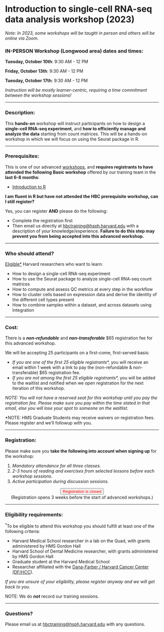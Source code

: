 # Introduction to single-cell RNA-seq data analysis workshop (2023)

*Note: In 2023, some workshops will be taught in person and others will be online via Zoom.*


### **IN-PERSON Workshop (Longwood area) dates and times:**

**Tuesday, October 10th**: 9:30 AM - 12 PM

**Friday, October 13th**: 9:30 AM - 12 PM

**Tuesday, October 17th**: 9:30 AM - 12 PM


_Instruction will be mostly learner-centric, requiring a time commitment between the workshop sessions!_

---

### **Description:**
This **hands-on** workshop will instruct participants on how to design a **single-cell RNA-seq experiment**, and **how to efficiently manage and analyze the data** starting from count matrices. This will be a hands-on workshop in which we will focus on using the Seurat package in R.  

---

### **Prerequisites:**

This is one of our advanced [workshops](https://hbctraining.github.io/main/training_spring2019.html#advanced-topics-analysis-of-high-throughput-sequencing-ngs-data), and **requires registrants to have attended the following Basic workshop** offered by our training team in the **last 6-8 months**:  

- [Introduction to R](https://hbctraining.github.io/main/registrations/AllFunders_Intro-to-R)

**I am fluent in R but have not attended the HBC prerequisite workshop, can I still register?**

Yes, you can register **AND** please do the following:

- Complete the registration first
- Then email us directly at hbctraining@hsph.harvard.edu with a description of your knowledge/experience. **Failure to do this step may prevent you from being accepted into this advanced workshop.**

---

### **Who should attend?**

[Eligible*](#eligibility-requirements) Harvard researchers who want to learn: 

- How to design a single-cell RNA-seq experiment
- How to use the Seurat package to analyze single-cell RNA-seq count matrices
- How to compute and assess QC metrics at every step in the workflow
- How to cluster cells based on expression data and derive the identity of the different cell types present
- How to combine samples within a dataset, and across datasets using Integration

---

### **Cost:**

There is a ***non-refundable*** and ***non-transferable*** $65 registration fee for this advanced workshop.

We will be accepting 25 participants on a first-come, first-served basis:

- **If you are one of the first 25 eligible* registrants**, you will receive an email within 1 week with a link to pay the (non-refundable & non-transferable) $65 registration fee. 
- **If you are not among the first 25 eligible* registrants**, you will be added to the waitlist and notified when we open registration for the next iteration of this workshop.

*NOTE: You will not have a reserved seat for this workshop until you pay the registration fee. Please make sure you pay within the time stated in that email, else you will lose your spot to someone on the waitlist.*

*NOTE: HMS Graduate Students may receive waivers on registration fees. Please register and we’ll followup with you.

---

### **Registration:**

Please make sure you **take the following into account when signing up** for the workshop:

1. _Mandatory attendance for all three classes._
2. _2-3 hours of reading and exercises from selected lessons before each workshop sessions._
3. _Active participation during discussion sessions._

<div style="text-align:center">
	 <a><button name="button" style = "color: red" >Registration is closed</button></a>
</div>

<div style="text-align:center">
	 (Registration opens 3 weeks before the start of advanced workshops.)
</div>

---

### **Eligibility requirements:**

<sup>*</sup>To be eligible to attend this workshop you should fulfill at least one of the following criteria:

- Harvard Medical School researcher in a lab on the Quad, with grants administered by HMS Gordon Hall
- Harvard School of Dental Medicine researcher, with grants administered by HMS Gordon Hall
- Graduate student at the Harvard Medical School
- Researcher affiliated with the [Dana-Farber / Harvard Cancer Center (DF/HCC](https://www.dfhcc.harvard.edu)).

*If you are unsure of your eligibility, please register anyway and we will get back to you.*


NOTE: We do ***not*** record our training sessions. 

---

### **Questions?**

Please email us at hbctraining@hsph.harvard.edu with any questions.
